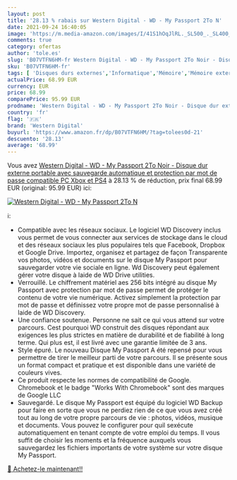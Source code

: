 ```yaml
---
layout: post
title: '28.13 % rabais sur Western Digital - WD - My Passport 2To N'
date: 2021-09-24 16:40:05
image: 'https://m.media-amazon.com/images/I/41S1hOqJlRL._SL500_._SL400_.jpg'
comments: true
category: ofertas
author: 'tole.es'
slug: 'B07VTFN6HM-fr Western Digital - WD - My Passport 2To Noir - Disque dur...'
sku: 'B07VTFN6HM-fr'
tags: [ 'Disques durs externes','Informatique','Mémoire','Mémoire externe','western digital', ]
actualPrice: 68.99 EUR
currency: EUR
price: 68.99
comparePrice: 95.99 EUR
prodname: 'Western Digital - WD - My Passport 2To Noir - Disque dur externe portable avec sauvegarde automatique et protection par mot de passe  compatible PC  Xbox et PS4'
country: 'fr'
flag: '🇫🇷'
brand: 'Western Digital'
buyurl: 'https://www.amazon.fr/dp/B07VTFN6HM/?tag=tolees0d-21'
descuento: '28.13'
average: '68.99'
---
```


Vous avez [Western Digital - WD - My Passport 2To Noir - Disque dur externe portable avec sauvegarde automatique et protection par mot de passe  compatible PC  Xbox et PS4](https://www.amazon.fr/dp/B07VTFN6HM/?tag=tolees0d-21)  à  28.13 % de réduction, prix final  68.99 EUR (original: 95.99 EUR) ici:

[![Western Digital - WD - My Passport 2To N](https://m.media-amazon.com/images/I/41S1hOqJlRL._SL500_._SL400_.jpg)](https://www.amazon.fr/dp/B07VTFN6HM/?tag=tolees0d-21)

ℹ️:

- Compatible avec les réseaux sociaux. Le logiciel WD Discovery inclus vous permet de vous connecter aux services de stockage dans le cloud et des réseaux sociaux les plus populaires tels que Facebook, Dropbox et Google Drive. Importez, organisez et partagez de façon Transparente vos photos, vidéos et documents sur le disque My Passport pour sauvegarder votre vie sociale en ligne. Wd Discovery peut également gérer votre disque à laide de WD Drive utilities.
- Verrouillé. Le chiffrement matériel aes 256 bits intégré au disque My Passport avec protection par mot de passe permet de protéger le contenu de votre vie numérique. Activez simplement la protection par mot de passe et définissez votre propre mot de passe personnalisé à laide de WD Discovery.
- Une confiance soutenue. Personne ne sait ce qui vous attend sur votre parcours. Cest pourquoi WD construit des disques répondant aux exigences les plus strictes en matière de durabilité et de fiabilité à long terme. Qui plus est, il est livré avec une garantie limitée de 3 ans.
- Style épuré. Le nouveau Disque My Passport A été repensé pour vous permettre de tirer le meilleur parti de votre parcours. Il se présente sous un format compact et pratique et est disponible dans une variété de couleurs vives.
- Ce produit respecte les normes de compatibilité de Google. Chromebook et le badge "Works With Chromebook" sont des marques de Google LLC
- Sauvegardé. Le disque My Passport est équipé du logiciel WD Backup pour faire en sorte que vous ne perdiez rien de ce que vous avez créé tout au long de votre propre parcours de vie : photos, vidéos, musique et documents. Vous pouvez le configurer pour quil sexécute automatiquement en tenant compte de votre emploi du temps. Il vous suffit de choisir les moments et la fréquence auxquels vous sauvegardez les fichiers importants de votre système sur votre disque My Passport.

[🛒 Achetez-le maintenant!!](https://www.amazon.fr/dp/B07VTFN6HM/?tag=tolees0d-21)
